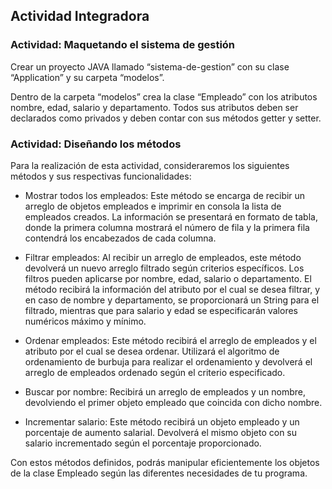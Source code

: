 ## Actividad Integradora

### Actividad: Maquetando el sistema de gestión 

Crear un proyecto JAVA llamado “sistema-de-gestion” con su clase  “Application” y su carpeta “modelos”.

Dentro de la carpeta “modelos” crea la clase “Empleado” con los atributos nombre, edad, salario y departamento. Todos sus atributos deben ser declarados como privados y deben contar con sus métodos getter y setter. 

### Actividad: Diseñando los métodos

Para la realización de esta actividad, consideraremos los siguientes métodos y sus respectivas funcionalidades:

- Mostrar todos los empleados: Este método se encarga de recibir un arreglo de objetos empleados e imprimir en consola la lista de empleados creados. La información se presentará en formato de tabla, donde la primera columna mostrará el número de fila y la primera fila contendrá los encabezados de cada columna.

- Filtrar empleados: Al recibir un arreglo de empleados, este método devolverá un nuevo arreglo filtrado según criterios específicos. Los filtros pueden aplicarse por nombre, edad, salario o departamento. El método recibirá la información del atributo por el cual se desea filtrar, y en caso de nombre y departamento, se proporcionará un String para el filtrado, mientras que para salario y edad se especificarán valores numéricos máximo y mínimo.

- Ordenar empleados: Este método recibirá el arreglo de empleados y el atributo por el cual se desea ordenar. Utilizará el algoritmo de ordenamiento de burbuja para realizar el ordenamiento y devolverá el arreglo de empleados ordenado según el criterio especificado.

- Buscar por nombre: Recibirá un arreglo de empleados y un nombre, devolviendo el primer objeto empleado que coincida con dicho nombre.

- Incrementar salario: Este método recibirá un objeto empleado y un porcentaje de aumento salarial. Devolverá el mismo objeto con su salario incrementado según el porcentaje proporcionado.

Con estos métodos definidos, podrás manipular eficientemente los objetos de la clase Empleado según las diferentes necesidades de tu programa.